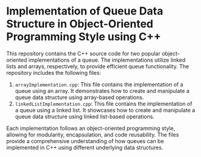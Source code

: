 # Implementation of Queue Data Structure in Object-Oriented Programming Style using C++

This repository contains the C++ source code for two popular object-oriented implementations of a queue. The implementations utilize linked lists and arrays, respectively, to provide efficient queue functionality. The repository includes the following files:

1. `arrayImplementation.cpp`: This file contains the implementation of a queue using an array. It demonstrates how to create and manipulate a queue data structure using array-based operations.
2. `linkedListImplementation.cpp`: This file contains the implementation of a queue using a linked list. It showcases how to create and manipulate a queue data structure using linked list-based operations.

Each implementation follows an object-oriented programming style, allowing for modularity, encapsulation, and code reusability. The files provide a comprehensive understanding of how queues can be implemented in C++ using different underlying data structures.
